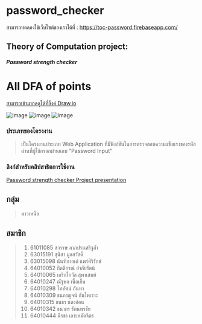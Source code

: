 # password_checker

สามารถทดลองใช้เว็บไซต์ของเราได้ที่ : https://toc-password.firebaseapp.com/


## Theory of Computation project: 
#### ***Password strength checker***

# All DFA of points
[สามารถเข้ามากดดูได้ที่ลิ้งค์ Draw.io ](https://drive.google.com/file/d/1SOGpe1vXhKGXKQi5BzpMZQA1NJFgkb7L/view?usp=sharing)

![image](https://github.com/autyauth/password_checker/assets/88836725/4a6f72cb-dcd9-48c4-a308-751cfba4d60e)
![image](https://github.com/autyauth/password_checker/assets/88836725/3951e76c-310c-4d8c-b827-70847412bfd0)
![image](https://github.com/autyauth/password_checker/assets/88836725/a389d68e-4215-4a25-9634-10e71e19beae)

### ประเภทของโครงงาน
> เป็นโครงงานประเภท Web Application ที่มีฟังก์ชันในการตรวจสอบความแข็งแรงของรหัสผ่านที่ผู้ใช้กรอกผ่านแถบ "Password Input"


### ลิงก์สำหรับคลิปสาธิตการใช้งาน
[Password strength checker Project presentation](http://www.youtube.com/watch?v=CQA7Fgb1nZc?si=kxSeR1bEygGEMAm1)

## กลุ่ม 
> ดาวเหนือ

## สมาชิก
> 1. 61011085 สวรรษ ลาภประเสริฐล้ำ
> 2. 63015191 สุนิสา มูลสวัสดิ์
> 3. 63015098 นันฑิกาณต์ แพร่ศิริรักษ์
> 4. 64010052 กิตติกรณ์ อำภัยรัตน์
> 5. 64010065 เกริกไกวัล สุพาเสพย์
> 6. 64010247 ณัฐพล เนื้อเย็น
> 7. 64010298 ไททัศน์ กันทา
> 8. 64010309 ธนกาญจน์ กันไพเราะ
> 9. 64010315 ธนธร แตงอ่อน
> 10. 64010342 ธนากร รัตนพรชัย
> 11. 64010444 นีรชา เลาะหมัดจิตร
